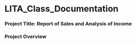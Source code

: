 # LITA_Class_Documentation

 ### Project Title:  Report of Sales and Analysis of Income

 ### Project Overview
